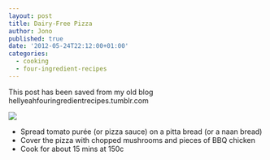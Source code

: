 ```yaml
---
layout: post
title: Dairy-Free Pizza
author: Jono
published: true
date: '2012-05-24T22:12:00+01:00'
categories:
  - cooking
  - four-ingredient-recipes
---
```

  <p>This post has been saved from my old blog hellyeahfouringredientrecipes.tumblr.com</p>
<p><img src="https://ellis.scot/uploads/2012/05/dairy-free-pizza.jpg"/></p>
<ul><li>Spread tomato purée (or pizza sauce) on a pitta bread (or a naan bread)</li>
<li>Cover the pizza with chopped mushrooms and pieces of BBQ chicken</li>
<li>Cook for about 15 mins at 150c</li>
</ul>
